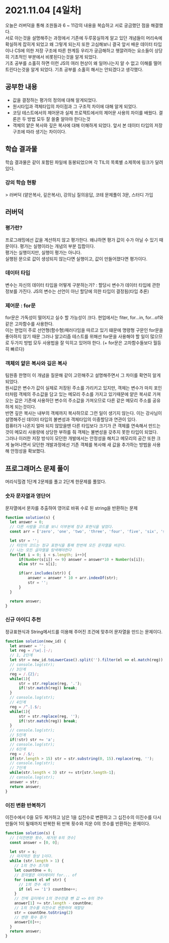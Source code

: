 # 2021.11.04 [4일차]

오늘은 러버덕을 통해 조원들과 6 ~ 11강의 내용을 복습하고 서로 궁금했던 점을 해결했다.  
서로 아는것을 설명해주는 과정에서 기존에 두루뭉실하게 알고 있던 개념들이 머리속에 확실하게 잡히게 되었고 왜 그렇게 되는지 또한 고심해보니 결국 앞서 배운 데이터 타입이나 CS에 의한 저장 구조에 따른 한계등 우리가 궁금해하고 헷깔려하는 요소들이 상당히 기초적인 부분에서 비롯된다는것을 알게 되었다.  
기초 공부를 소홀히 하면 이런 JS의 여러 현상이 왜 일어나는지 알 수 없고 이해를 떨어트린다는것을 알게 되었다. 기초 공부를 소홀히 해서는 안되겠다고 생각했다.


## 공부한 내용

- 값을 결정하는 평가의 정의에 대해 알게되었다.
- 원시타입과 객체타입의 차이점과 그 구조적 차이에 대해 알게 되었다.  
- 코딩 테스트에서의 제어문과 실제 프로젝트에서의 제어문 사용의 차이를 배웠다. 결론은 두 방법 모두 잘 쓸줄 알아야 한다는것
- 객체의 얕은 복사와 깊은 복사에 대해 이해하게 되었다. 앞서 본 데이터 타입의 저장 구조에 따라 생기는 차이이다.

## 학습 결과물
학습 결과물은 같이 포함된 파일에 동봉되었으며 각 TIL의 목록별 소제목에 링크가 달려있다.

### 강의 학습 현황

\> 러버덕 (얕은복사, 깊은복사), 강의님 질의응답, 코테 문제풀이 3문, 스터디 가입

## 러버덕

### 평가란?
프로그래밍에선 값을 계산하지 않고 평가한다. 왜냐하면 평가 값이 수가 아닐 수 있기 때문이다. 평가는 실행이라는 개념의 부분 집합이다.  
평가는 실행이지만, 실행이 평가는 아니다.  
실행된 문으로 값이 생성되지 않는다면 실행이고, 값이 만들어졌다면 평가이다.  

### 데이터 타입
변수는 자신의 데이터 타입을 어떻게 구분하는가? : 할당시 변수가 데이터 타입에 관한 정보를 가진다.
JS의 변수는 선언이 아닌 할당에 의한 타입이 결정됨(타입 추론)

### 제어문 : for문
for문은 가독성이 떨어지고 실수 할 가능성이 크다. 현업에서는 fiter, for...in, for...of와 같은 고차함수를 사용한다.  
이는 현업이 주로 선언형(함수형)패러다임을 따르고 있기 떄문에 명령형 구문인 for문을 좋아하지 않기 때문
그러나 알고리즘 테스트를 위해선 for문을 사용해야 할 일이 많으므로 두가지 방법 모두 사용법을 잘 익히고 있어야 한다. (+ for문은 고차함수들보다 월등히 빠르다)

### 객체의 얕은 복사와 깊은 복사
팀원중 한명이 이 개념을 질문해 같이 고민해주고 설명해주면서 그 차이를 확연히 알게 되었다.  
원시값은 변수가 값이 실제로 저장된 주소를 가리키고 있지만, 객체는 변수가 마치 포인터처럼 객체의 주소값을 담고 있는 메모리 주소를 가지고 있기때문에 얕은 복사로 가져 오는 값은 기존에 사용하던 변수의 주소값을 가져오므로 다른 같은 메모리 주소를 공유하게 되는것이다.  
반면 깊은 복사는 내부의 객체까지 복사하므로 그런 일이 생기지 않는다.
이는 강사님이 설명해주신 데이터 타입의 불변성과 객체타입의 이중할당과 연관이 있다.  
컴퓨터가 나온지 얼마 되지 않았을땐 다른 타입보다 크기가 큰 객체를 연속해서 만드는것이 메모리 사용량에 상당한 부하를 줘 객체는 불변성을 갖추지 못한 타입이 되었다.  
그러나 이러한 저장 방식이 모던한 개발에서는 안정성을 해치고 메모리의 공간 또한 크게 늘어나면서 모던한 개발과정에선 기존 객체를 복사해 새 값을 추가하는 방법을 사용해 안정성을 확보했다.

## 프로그래머스 문제 풀이
머리식힐겸 1단계 2문제를 풀고 2단계 한문제를 풀었다.
### 숫자 문자열과 영단어
문자열에서 문자를 추출하여 영어로 바꿔 수로 된 string을 반환하는 문제
```js
function solution(s) {
  let answer = 0;
  // 다른 사람들 코드를 보니 이부분에 정규 표현식을 넣었다.
  const arr = ['zero', 'one', 'two', 'three', 'four', 'five', 'six', 'seven', 'eight', 'nine']; 

  let str = '';
  // 타인의 코드는 정규 표현식을 통해 한번에 모든 문자열을 바꾼다.
  // 나는 모든 글자열을 탐색해야한다
  for(let i = 0; i < s.length; i++){
      if(Number(s[i]) <= 9) answer = answer*10 + Number(s[i]);
      else str += s[i];

      if(arr.includes(str)) {
          answer = answer * 10 + arr.indexOf(str);
          str = '';
      }
  }

  return answer;
}
```
### 신규 아이디 추천
정규표현식과 String메서드를 이용해 주어진 조건에 맞추어 문자열을 만드는 문제이다.
```js
function solution(new_id) {
  let answer = '';
  let reg = /\w|.|-/;
  // 1, 2단계
  let str = new_id.toLowerCase().split('').filter(el => el.match(reg)).join('');
  // console.log(str);
  // 3단계
  reg = /.{2}/;
  while(1){
      str = str.replace(reg, '.');
      if(!str.match(reg)) break;
  }
  // console.log(str);
  // 4단계
  reg = /^.|.$/;
  while(1){
      str = str.replace(reg, '');
      if(!str.match(reg)) break;
  }
  // console.log(str);
  // 5단계
  if(!str) str += 'a';
  // console.log(str);
  // 6단계
  reg = /.$/;
  if(str.length > 15) str = str.substring(0, 15).replace(reg, '');
  // console.log(str);
  // 7단계
  while(str.length < 3) str += str[str.length-1];
  // console.log(str);
  answer = str;
  return answer;
}
```

### 이진 변환 반복하기
이진수에서 0을 모두 제거하고 남은 1을 십진수로 변환하고 그 십진수의 이진수를 다시 만들어 1이 될때까지 반복한 뒤 반복 횟수와 지운 0의 갯수를 반환하는 문제이다.
```js
function solution(s) {
  // [이진변환 횟수, 제거된 0의 갯수]
  const answer = [0, 0];

  let str = s;
  // 마지막은 항상 1이다.
  while (str.length > 1) {
    // 1의 갯수 초기화
    let countOne = 0;
    // 문자열은 이터레이터 for... of
    for (const el of str) {
      // 1의 갯수 세기
      if (el == '1') countOne++;
    }
    // 전체 길이에서 1의 갯수만큼 뺀 값 => 0의 갯수
    answer[1] += str.length - countOne;
    // 1의 갯수를 이진수로 변환하여 재할당
    str = countOne.toString(2)
    // 변환 횟수 증가
    answer[0]++;
  }
  return answer;
}
```